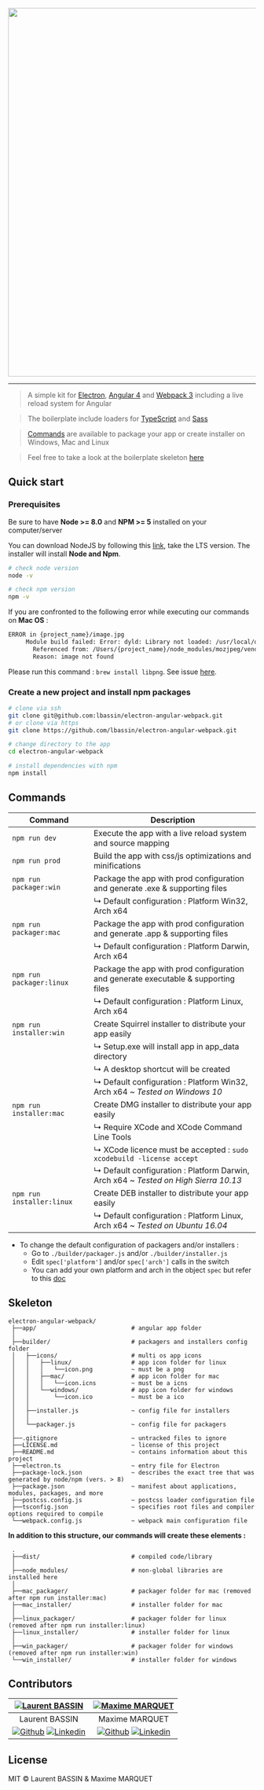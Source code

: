 <p align="center">
    <img src="https://i.imgur.com/IsYnbRi.png" width="750">
</p>

<hr>

> A simple kit for [Electron](https://electron.atom.io), [Angular 4](https://angular.io) and [Webpack 3](https://webpack.js.org) including a live reload system for Angular

> The boilerplate include loaders for [TypeScript](https://www.typescriptlang.org/) and [Sass](http://sass-lang.com/)

> [Commands](#commands) are available to package your app or create installer on Windows, Mac and Linux

> Feel free to take a look at the boilerplate skeleton [here](#skeleton)

## Quick start
### Prerequisites
Be sure to have **Node >= 8.0** and **NPM >= 5** installed on your computer/server

You can download NodeJS by following this [link](https://nodejs.org/en/), take the LTS version. The installer will install **Node and Npm**.
```bash
# check node version
node -v

# check npm version
npm -v
```

If you are confronted to the following error while executing our commands on **Mac OS** :
```bash
ERROR in {project_name}/image.jpg
     Module build failed: Error: dyld: Library not loaded: /usr/local/opt/libpng/lib/libpng16.16.dylib
       Referenced from: /Users/{project_name}/node_modules/mozjpeg/vendor/cjpeg
       Reason: image not found  
```
Please run this command : `brew install libpng`. See issue [here](https://github.com/tcoopman/image-webpack-loader/issues/51).

### Create a new project and install npm packages
```bash
# clone via ssh
git clone git@github.com:lbassin/electron-angular-webpack.git
# or clone via https
git clone https://github.com/lbassin/electron-angular-webpack.git

# change directory to the app
cd electron-angular-webpack

# install dependencies with npm
npm install
```

## <a name="commands"></a>Commands
|Command|Description|
|--|--|
|`npm run dev`| Execute the app with a live reload system and source mapping
|`npm run prod`| Build the app with css/js optimizations and minifications
|`npm run packager:win`| Package the app with prod configuration and generate .exe & supporting files
|| ↳ Default configuration : Platform Win32, Arch x64
|`npm run packager:mac`| Package the app with prod configuration and generate .app & supporting files
|| ↳ Default configuration : Platform Darwin, Arch x64
|`npm run packager:linux`| Package the app with prod configuration and generate executable & supporting files
|| ↳ Default configuration : Platform Linux, Arch x64
|`npm run installer:win`| Create Squirrel installer to distribute your app easily
|| ↳ Setup.exe will install app in app_data directory
|| ↳ A desktop shortcut will be created
|| ↳ Default configuration : Platform Win32, Arch x64 ~ *Tested on Windows 10*
|`npm run installer:mac`| Create DMG installer to distribute your app easily
|| ↳ Require XCode and XCode Command Line Tools
|| ↳ XCode licence must be accepted : `sudo xcodebuild -license accept`
|| ↳ Default configuration : Platform Darwin, Arch x64 ~ *Tested on High Sierra 10.13*
|`npm run installer:linux`| Create DEB installer to distribute your app easily
|| ↳ Default configuration : Platform Linux, Arch x64 ~ *Tested on Ubuntu 16.04*

- To change the default configuration of packagers and/or installers :
  - Go to `./builder/packager.js` and/or `./builder/installer.js`
  - Edit `spec['platform']` and/or `spec['arch']` calls in the switch
  - You can add your own platform and arch in the object `spec` but refer to this [doc](https://github.com/electron-userland/electron-packager/blob/master/docs/api.md)

## <a name="skeleton"></a>Skeleton
```
electron-angular-webpack/
 ├──app/                           # angular app folder
 │
 ├──builder/                       # packagers and installers config folder
 │   ├──icons/                     # multi os app icons
 │   │   ├──linux/                 # app icon folder for linux
 │   │   │   └──icon.png           ~ must be a png
 │   │   ├──mac/                   # app icon folder for mac
 │   │   │   └──icon.icns          ~ must be a icns
 │   │   └──windows/               # app icon folder for windows
 │   │       └──icon.ico           ~ must be a ico
 │   │
 │   ├──installer.js               ~ config file for installers
 │   │
 │   └──packager.js                ~ config file for packagers
 │
 ├──.gitignore                     ~ untracked files to ignore
 ├──LICENSE.md                     ~ license of this project
 ├──README.md                      ~ contains information about this project
 ├──electron.ts                    ~ entry file for Electron
 ├──package-lock.json              ~ describes the exact tree that was generated by node/npm (vers. > 8)
 ├──package.json                   ~ manifest about applications, modules, packages, and more
 ├──postcss.config.js              ~ postcss loader configuration file
 ├──tsconfig.json                  ~ specifies root files and compiler options required to compile
 └──webpack.config.js              ~ webpack main configuration file
```
**In addition to this structure, our commands will create these elements :**
```
 .
 ├──dist/                          # compiled code/library
 │
 ├──node_modules/                  # non-global libraries are installed here
 │
 ├──mac_packager/                  # packager folder for mac (removed after npm run installer:mac)
 ├──mac_installer/                 # installer folder for mac
 │
 ├──linux_packager/                # packager folder for linux (removed after npm run installer:linux)
 ├──linux_installer/               # installer folder for linux
 │
 ├──win_packager/                  # packager folder for windows (removed after npm run installer:win)
 └──win_installer/                 # installer folder for windows
```

## Contributors
| [![Laurent BASSIN](https://avatars2.githubusercontent.com/u/11029822?s=115&v=4)](https://github.com/lbassin) | [![Maxime MARQUET](https://avatars0.githubusercontent.com/u/12535829?s=115&v=4)](https://github.com/x-Raz) |
| :--:|:--: |
| Laurent BASSIN | Maxime MARQUET |
| [![Github](https://img4.hostingpics.net/pics/549555githublogo2.png)](https://github.com/lbassin) [![Linkedin](https://img4.hostingpics.net/pics/187690linkedinbutton.png)](https://www.linkedin.com/in/laurent-bassin/) | [![Github](https://img4.hostingpics.net/pics/549555githublogo2.png)](https://github.com/x-Raz) [![Linkedin](https://img4.hostingpics.net/pics/187690linkedinbutton.png)](https://www.linkedin.com/in/maxime-marquet-5243b9a4/) |

## License
MIT © Laurent BASSIN & Maxime MARQUET
